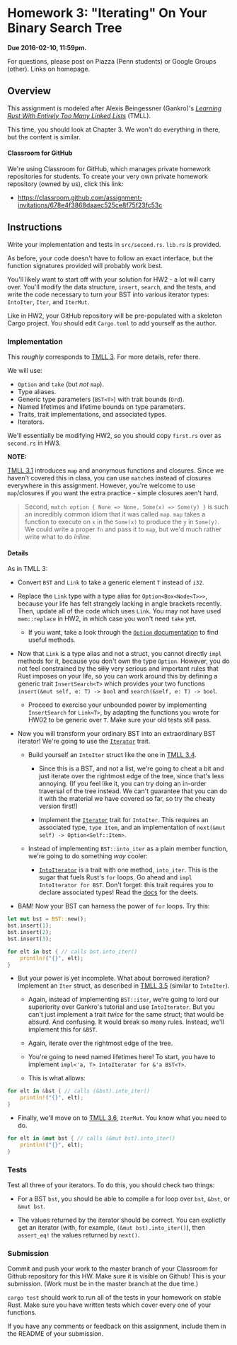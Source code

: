# Homework 3: "Iterating" On Your Binary Search Tree

**Due 2016-02-10, 11:59pm.**

For questions, please post on Piazza (Penn students) or Google Groups (other).
Links on homepage.

## Overview

This assignment is modeled after Alexis Beingessner (Gankro)'s [_Learning Rust
With Entirely Too Many Linked Lists_][TMLL] (TMLL).

[TMLL]: http://cglab.ca/~abeinges/blah/too-many-lists/book/

This time, you should look at Chapter 3. We won't do everything in there, but
the content is similar.

#### Classroom for GitHub

We're using Classroom for GitHub, which manages private homework repositories
for students. To create your very own private homework repository (owned by
us), click this link:
* https://classroom.github.com/assignment-invitations/678e4f3868daaec525ce8f75f23fc53c 

## Instructions

Write your implementation and tests in `src/second.rs`. `lib.rs` is provided.

As before, your code doesn't have to follow an exact interface, but the
function signatures provided will probably work best.

You'll likely want to start off with your solution for HW2 - a lot will carry
over. You'll modify the data structure, `insert`, `search`, and the tests, and
write the code necessary to turn your BST into various iterator types:
`IntoIter`, `Iter`, and `IterMut`.

Like in HW2, your GitHub repository will be pre-populated with a skeleton Cargo
project. You should edit `Cargo.toml` to add yourself as the author.

### Implementation

This _roughly_ corresponds to
[TMLL 3](http://cglab.ca/~abeinges/blah/too-many-lists/book/second.html).
For more details, refer there.

We will use:

* `Option` and `take` (but *not* `map`).
* Type aliases.
* Generic type parameters (`BST<T>`) with trait bounds (`Ord`).
* Named lifetimes and lifetime bounds on type parameters.
* Traits, trait implementations, and associated types.
* Iterators.

We'll essentially be modifying HW2, so you should copy `first.rs` over as
`second.rs` in HW3.

**NOTE:**

[TMLL 3.1][] introduces `map` and anonymous functions and closures. Since we
haven't covered this in class, you can  use `match`es instead of closures
everywhere in this assignment. However, you're welcome to use `map`/closures if
you want the extra practice - simple closures aren't hard.

> Second, `match option { None => None, Some(x) => Some(y) }` is such an
> incredibly common idiom that it was called `map`. `map` takes a function to
> execute on `x` in the `Some(x)` to produce the `y` in `Some(y)`. We could
> write a proper `fn` and pass it to `map`, but we'd much rather write what to
> do *inline*.

#### Details

As in TMLL 3:

* Convert `BST` and `Link` to take a generic element `T` instead of `i32`.

* Replace the `Link` type with a type alias for `Option<Box<Node<T>>>`, because
  your life has felt strangely lacking in angle brackets recently. Then, update
  all of the code which uses `Link`. You may not have used `mem::replace` in
  HW2, in which case you won't need `take` yet.

  * If you want, take a look through the [`Option` documentation][optdoc] to
    find useful methods.

[optdoc]: https://doc.rust-lang.org/std/option/enum.Option.html

* Now that `Link` is a type alias and not a struct, you cannot directly `impl`
  methods for it, because you don't own the type `Option`. However, you do not
  feel constrained by the ~~silly~~ very serious and important rules that Rust
  imposes on your life, so you can work around this by defining a generic trait
  `InsertSearch<T>` which provides your two functions `insert(&mut self, e: T)
  -> bool` and `search(&self, e: T) -> bool`.

  * Proceed to exercise your unbounded power by implementing `InsertSearch`
    for `Link<T>`, by adapting the functions you wrote for HW02 to be generic
    over `T`. Make sure your old tests still pass.

* Now you will transform your ordinary BST into an extraordinary BST iterator!
  We're going to use the [`Iterator`] trait.

  * Build yourself an `IntoIter` struct like the one in [TMLL 3.4][].

    * Since this is a BST, and not a list, we're going to cheat a bit and
      just iterate over the rightmost edge of the tree, since that's less
      annoying. (If you feel like it, you can try doing an in-order
      traversal of the tree instead. We can't guarantee that you can do it
      with the material we have covered so far, so try the cheaty version
      first!)

    * Implement the [`Iterator`][] trait for `IntoIter`. This requires an
      associated type, `type Item`, and an implementation of
      `next(&mut self) -> Option<Self::Item>`.

  * Instead of implementing `BST::into_iter` as a plain member function,
    we're going to do something _way_ cooler:

    * [`IntoIterator`][] is a trait with one method, `into_iter`. This is the
      sugar that fuels Rust's `for` loops. Go ahead and `impl IntoIterator for
      BST`. Don't forget: this trait requires you to declare associated types!
      Read the [docs][`IntoIterator`] for the deets.

[`Iterator`]: https://doc.rust-lang.org/std/iter/trait.Iterator.html
[`IntoIterator`]: https://doc.rust-lang.org/std/iter/trait.IntoIterator.html

  * BAM! Now your BST can harness the power of `for` loops. Try this:

```rust
let mut bst = BST::new();
bst.insert(1);
bst.insert(2);
bst.insert(3);

for elt in bst { // calls bst.into_iter()
    println!("{}", elt);
}
```

  * But your power is yet incomplete. What about borrowed iteration? Implement
    an `Iter` struct, as described in [TMLL 3.5][] (similar to `IntoIter`).

    * Again, instead of implementing `BST::iter`, we're going to lord our
      superiority over Gankro's tutorial and use `IntoIterator`. But you can't
      just implement a trait _twice_ for the same struct; that would be absurd.
      And confusing. It would break so many rules. Instead, we'll implement this
      for `&BST`.
      
    * Again, iterate over the rightmost edge of the tree.

    * You're going to need named lifetimes here! To start, you have to
      implement `impl<'a, T> IntoIterator for &'a BST<T>`.

    * This is what allows:

```rust
for elt in &bst { // calls (&bst).into_iter()
    println!("{}", elt);
}
```

  * Finally, we'll move on to [TMLL 3.6][], `IterMut`. You know what you need
    to do.

```rust
for elt in &mut bst { // calls (&mut bst).into_iter()
    println!("{}", elt);
}
```

[TMLL 3.1]: http://cglab.ca/~abeinges/blah/too-many-lists/book/second-option.html
[TMLL 3.4]: http://cglab.ca/~abeinges/blah/too-many-lists/book/second-into-iter.html
[TMLL 3.5]: http://cglab.ca/~abeinges/blah/too-many-lists/book/second-iter.html
[TMLL 3.6]: http://cglab.ca/~abeinges/blah/too-many-lists/book/second-iter-mut.html

### Tests

Test all three of your iterators. To do this, you should check two things:

* For a BST `bst`, you should be able to compile a for loop over
  `bst`, `&bst`, or `&mut bst`.

* The values returned by the iterator should be correct. You can explictly
  get an iterator (with, for example, `(&mut bst).into_iter()`), then
  `assert_eq!` the values returned by `next()`.

### Submission

Commit and push your work to the master branch of your Classroom for Github
repository for this HW. Make sure it is visible on Github! This is your
submission. (Work must be in the master branch at the due time.)

`cargo test` should work to run all of the tests in your homework on stable
Rust. Make sure you have written tests which cover every one of your functions.

If you have any comments or feedback on this assignment, include them in the
README of your submission.
